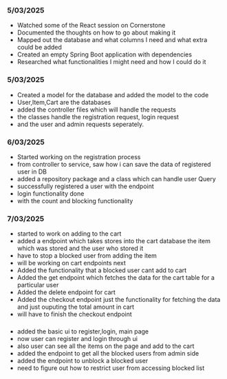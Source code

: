 
### 5/03/2025  
- Watched some of the React session on Cornerstone  
- Documented the thoughts on how to go about making it  
- Mapped out the database and what columns I need and what extra could be added  
- Created an empty Spring Boot application with dependencies  
- Researched what functionalities I might need and how I could do it  


### 5/03/2025
- Created a model for the database and added the model to the code
- User,Item,Cart are the databases
- added the controller files which will handle the requests
- the classes handle the registration request, login request
- and the user and admin requests seperately.


### 6/03/2025
- Started working on the registration process 
- from controller to service, saw how i can save the data of registered user in DB
- added a repository package and a class which can handle user Query 
- successfully registered a user with the endpoint 
- login functionality done
- with the count and blocking functionality


### 7/03/2025
- started to work on adding to the cart 
- added a endpoint which takes stores into the cart database the item which was stored and the user who stored it 
- have to stop a blocked user from adding the item
- will be working on cart endpoints next
- Added the functionality that a blocked user cant add to cart 
- Added the get endpoint which fetches the data for the cart table for a particular user
- Added the delete endpoint for cart 
- Added the checkout endpoint just the functionality for fetching the data and just ouputing the total amount in cart
- will have to finish the checkout endpoint 




### 
- added the basic ui to register,login, main page
- now user can register and login through ui
- also user can see all the items on the page and  add to the cart 
- added the endpoint to get all the blocked users from admin side
- added the endpoint to unblock a blocked user
- need to figure out how to restrict user from accessing blocked list 


